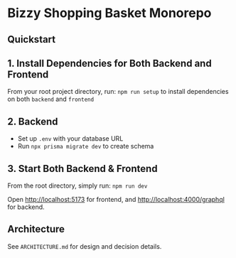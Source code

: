 # Bizzy Shopping Basket Monorepo

## Quickstart

## 1. Install Dependencies for Both Backend and Frontend

From your root project directory, run: `npm run setup` to install dependencies on both `backend` and `frontend`

## 2. Backend
- Set up `.env` with your database URL
- Run `npx prisma migrate dev` to create schema

## 3. Start Both Backend & Frontend
From the root directory, simply run: `npm run dev`

Open [http://localhost:5173](http://localhost:5173) for frontend, and [http://localhost:4000/graphql](http://localhost:4000/graphql) for backend.

## Architecture
See `ARCHITECTURE.md` for design and decision details.